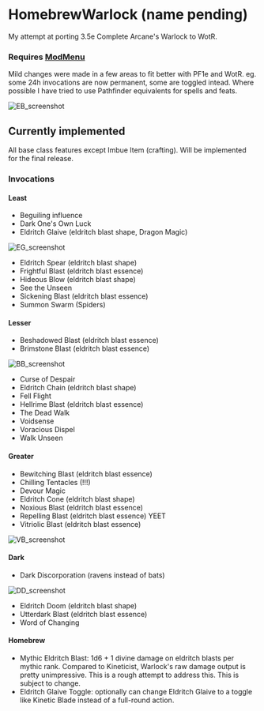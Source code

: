 # HomebrewWarlock (name pending)

My attempt at porting 3.5e Complete Arcane's Warlock to WotR.

### Requires [ModMenu](https://github.com/WittleWolfie/ModMenu)

Mild changes were made in a few areas to fit better with PF1e and WotR. eg. some 24h invocations are now permanent, some are toggled intead.
Where possible I have tried to use Pathfinder equivalents for spells and feats.

![EB_screenshot](https://github.com/microsoftenator2022/HomebrewWarlock/assets/105488202/86ad3700-8c2d-49b3-8aff-999393bc0068)

## Currently implemented

All base class features except Imbue Item (crafting). Will be implemented for the final release.

### Invocations
#### Least

- Beguiling influence
- Dark One's Own Luck
- Eldritch Glaive (eldritch blast shape, Dragon Magic)

![EG_screenshot](https://github.com/microsoftenator2022/HomebrewWarlock/assets/105488202/ea7b966f-da5e-4b56-a649-d711c5d33154)

- Eldritch Spear (eldritch blast shape)
- Frightful Blast (eldritch blast essence)
- Hideous Blow (eldritch blast shape)
- See the Unseen
- Sickening Blast (eldritch blast essence)
- Summon Swarm (Spiders)

#### Lesser
- Beshadowed Blast (eldritch blast essence)
- Brimstone Blast (eldritch blast essence)

![BB_screenshot](https://github.com/microsoftenator2022/HomebrewWarlock/assets/105488202/c2ad6aa8-549e-410b-92eb-43a70e55ffb5)

- Curse of Despair
- Eldritch Chain (eldritch blast shape)
- Fell Flight
- Hellrime Blast (eldritch blast essence)
- The Dead Walk
- Voidsense
- Voracious Dispel
- Walk Unseen

#### Greater
- Bewitching Blast (eldritch blast essence)
- Chilling Tentacles (!!!)
- Devour Magic
- Eldritch Cone (eldritch blast shape)
- Noxious Blast (eldritch blast essence)
- Repelling Blast (eldritch blast essence) YEET
- Vitriolic Blast (eldritch blast essence)

![VB_screenshot](https://github.com/microsoftenator2022/HomebrewWarlock/assets/105488202/fe47652f-b3d4-4364-8617-ea9b37fa940d)

#### Dark

- Dark Discorporation (ravens instead of bats)

![DD_screenshot](https://github.com/microsoftenator2022/HomebrewWarlock/assets/105488202/a084d530-66a5-487c-ad0e-2ff0152e9373)
- Eldritch Doom (eldritch blast shape)
- Utterdark Blast (eldritch blast essence)
- Word of Changing

#### Homebrew
- Mythic Eldritch Blast: 1d6 + 1 divine damage on eldritch blasts per mythic rank.
  Compared to Kineticist, Warlock's raw damage output is pretty unimpressive. This is a rough attempt to address this. This is subject to change.
- Eldritch Glaive Toggle: optionally can change Eldritch Glaive to a toggle like Kinetic Blade instead of a full-round action.
